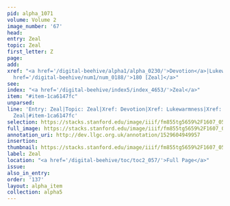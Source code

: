 ```yaml
---
pid: alpha_1071
volume: Volume 2
image_number: '67'
head: 
entry: Zeal
topic: Zeal
first_letter: Z
page: 
add: 
xref: "<a href='/digital-beehive/alpha1/alpha_0230/'>Devotion</a>|Lukewarmness|<a
  href='/digital-beehive/num1/num_0188/'>180 [Zeal]</a>"
see: 
index: "<a href='/digital-beehive/index5/index_4653/'>Zeal</a>"
item: "#item-1ca6147fc"
unparsed: 
line: 'Entry: Zeal|Topic: Zeal|Xref: Devotion|Xref: Lukewarmness|Xref: 180 [Zeal]|Index:
  Zeal|#item-1ca6147fc'
selection: https://stacks.stanford.edu/image/iiif/fm855tg5659%2F1607_0534/337,4287,3001,434/full/0/default.jpg
full_image: https://stacks.stanford.edu/image/iiif/fm855tg5659%2F1607_0534/full/full/0/default.jpg
annotation_uri: http://dev.llgc.org.uk/annotation/1529604949957
insertion: 
thumbnail: https://stacks.stanford.edu/image/iiif/fm855tg5659%2F1607_0534/337,4287,600,180/250,/0/default.jpg
label: Zeal
location: "<a href='/digital-beehive/toc/toc2_057/'>Full Page</a>"
issue: 
also_in_entry: 
order: '137'
layout: alpha_item
collection: alpha5
---
```

